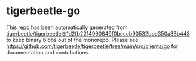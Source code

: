 # tigerbeetle-go
This repo has been automatically generated from
[tigerbeetle/tigerbeetle@1d2fb2214990849f0bcccb90532bbe350a33b448](https://github.com/tigerbeetle/tigerbeetle/commit/1d2fb2214990849f0bcccb90532bbe350a33b448)
to keep binary blobs out of the monorepo.
Please see
<https://github.com/tigerbeetle/tigerbeetle/tree/main/src/clients/go>
for documentation and contributions.